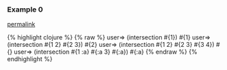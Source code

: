 ### Example 0
[permalink](#example-0)

{% highlight clojure %}
{% raw %}
user=> (intersection #{1})
#{1}
user=> (intersection #{1 2} #{2 3})
#{2}
user=> (intersection #{1 2} #{2 3} #{3 4})
#{}
user=> (intersection #{1 :a} #{:a 3} #{:a})
#{:a}
{% endraw %}
{% endhighlight %}


